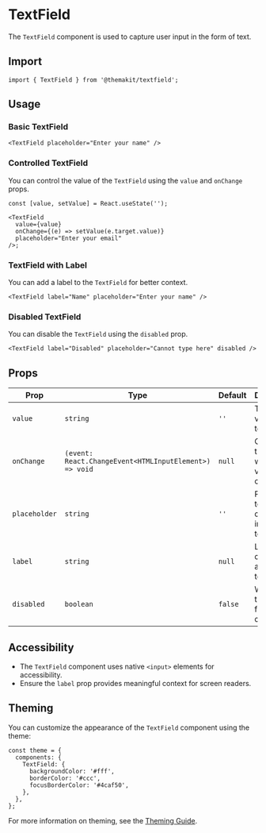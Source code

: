 # TextField

The `TextField` component is used to capture user input in the form of text.

## Import

```tsx
import { TextField } from '@themakit/textfield';
```

## Usage

### Basic TextField

```tsx
<TextField placeholder="Enter your name" />
```

### Controlled TextField

You can control the value of the `TextField` using the `value` and `onChange` props.

```tsx
const [value, setValue] = React.useState('');

<TextField
  value={value}
  onChange={(e) => setValue(e.target.value)}
  placeholder="Enter your email"
/>;
```

### TextField with Label

You can add a label to the `TextField` for better context.

```tsx
<TextField label="Name" placeholder="Enter your name" />
```

### Disabled TextField

You can disable the `TextField` using the `disabled` prop.

```tsx
<TextField label="Disabled" placeholder="Cannot type here" disabled />
```

## Props

| Prop         | Type                | Default   | Description                                      |
|--------------|---------------------|-----------|--------------------------------------------------|
| `value`      | `string`            | `''`      | The current value of the text field.            |
| `onChange`   | `(event: React.ChangeEvent<HTMLInputElement>) => void` | `null` | Callback triggered when the value changes.      |
| `placeholder`| `string`            | `''`      | Placeholder text displayed inside the text field. |
| `label`      | `string`            | `null`    | Label displayed above the text field.           |
| `disabled`   | `boolean`           | `false`   | Whether the text field is disabled.             |

## Accessibility

- The `TextField` component uses native `<input>` elements for accessibility.
- Ensure the `label` prop provides meaningful context for screen readers.

## Theming

You can customize the appearance of the `TextField` component using the theme:

```tsx
const theme = {
  components: {
    TextField: {
      backgroundColor: '#fff',
      borderColor: '#ccc',
      focusBorderColor: '#4caf50',
    },
  },
};
```

For more information on theming, see the [Theming Guide](../../../theming/overview).